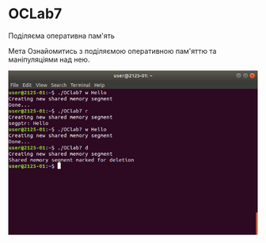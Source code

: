 # OCLab7

Поділяєма оперативна пам'ять

Мета Ознайомитись з поділяємою оперативною пам'яттю та маніпуляціями над нею.

![](OClab7.png)
